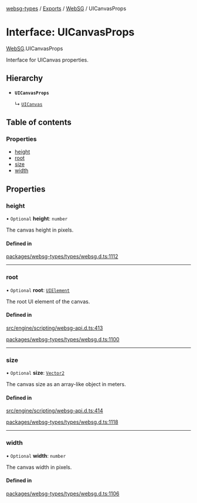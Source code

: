 [websg-types](../README.md) / [Exports](../modules.md) / [WebSG](../modules/WebSG.md) / UICanvasProps

# Interface: UICanvasProps

[WebSG](../modules/WebSG.md).UICanvasProps

Interface for UICanvas properties.

## Hierarchy

- **`UICanvasProps`**

  ↳ [`UICanvas`](../classes/WebSG.UICanvas.md)

## Table of contents

### Properties

- [height](WebSG.UICanvasProps.md#height)
- [root](WebSG.UICanvasProps.md#root)
- [size](WebSG.UICanvasProps.md#size)
- [width](WebSG.UICanvasProps.md#width)

## Properties

### height

• `Optional` **height**: `number`

The canvas height in pixels.

#### Defined in

[packages/websg-types/types/websg.d.ts:1112](https://github.com/matrix-org/thirdroom/blob/53b6168d/packages/websg-types/types/websg.d.ts#L1112)

___

### root

• `Optional` **root**: [`UIElement`](../classes/WebSG.UIElement.md)

The root UI element of the canvas.

#### Defined in

[src/engine/scripting/websg-api.d.ts:413](https://github.com/matrix-org/thirdroom/blob/53b6168d/src/engine/scripting/websg-api.d.ts#L413)

[packages/websg-types/types/websg.d.ts:1100](https://github.com/matrix-org/thirdroom/blob/53b6168d/packages/websg-types/types/websg.d.ts#L1100)

___

### size

• `Optional` **size**: [`Vector2`](../classes/WebSG.Vector2.md)

The canvas size as an array-like object in meters.

#### Defined in

[src/engine/scripting/websg-api.d.ts:414](https://github.com/matrix-org/thirdroom/blob/53b6168d/src/engine/scripting/websg-api.d.ts#L414)

[packages/websg-types/types/websg.d.ts:1118](https://github.com/matrix-org/thirdroom/blob/53b6168d/packages/websg-types/types/websg.d.ts#L1118)

___

### width

• `Optional` **width**: `number`

The canvas width in pixels.

#### Defined in

[packages/websg-types/types/websg.d.ts:1106](https://github.com/matrix-org/thirdroom/blob/53b6168d/packages/websg-types/types/websg.d.ts#L1106)
